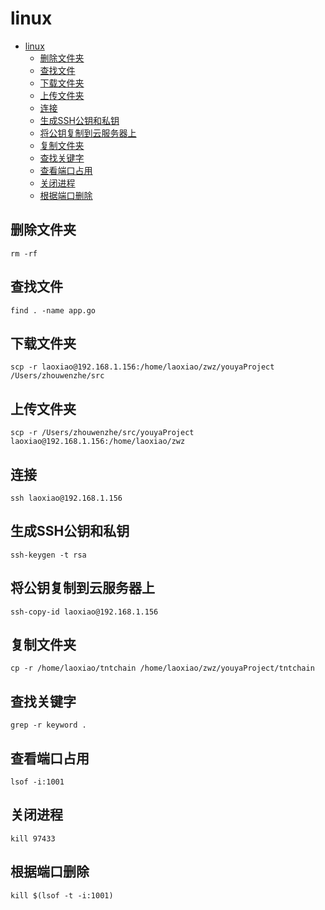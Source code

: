 # linux

<!-- TOC -->
* [linux](#linux)
  * [删除文件夹](#删除文件夹)
  * [查找文件](#查找文件)
  * [下载文件夹](#下载文件夹)
  * [上传文件夹](#上传文件夹)
  * [连接](#连接)
  * [生成SSH公钥和私钥](#生成ssh公钥和私钥)
  * [将公钥复制到云服务器上](#将公钥复制到云服务器上)
  * [复制文件夹](#复制文件夹)
  * [查找关键字](#查找关键字)
  * [查看端口占用](#查看端口占用)
  * [关闭进程](#关闭进程)
  * [根据端口删除](#根据端口删除)
<!-- TOC -->

## 删除文件夹

```shell
rm -rf

```

## 查找文件

```shell
find . -name app.go

```

## 下载文件夹

```shell
scp -r laoxiao@192.168.1.156:/home/laoxiao/zwz/youyaProject /Users/zhouwenzhe/src
```

## 上传文件夹

```shell
scp -r /Users/zhouwenzhe/src/youyaProject laoxiao@192.168.1.156:/home/laoxiao/zwz
```

## 连接

```shell
ssh laoxiao@192.168.1.156

```

## 生成SSH公钥和私钥

```shell
ssh-keygen -t rsa

```

## 将公钥复制到云服务器上

```shell
ssh-copy-id laoxiao@192.168.1.156
```

## 复制文件夹

```shell
cp -r /home/laoxiao/tntchain /home/laoxiao/zwz/youyaProject/tntchain
```

## 查找关键字

```shell
grep -r keyword .
```

## 查看端口占用

```shell
lsof -i:1001
```

## 关闭进程

```shell
kill 97433
```

## 根据端口删除

```shell
kill $(lsof -t -i:1001)
```